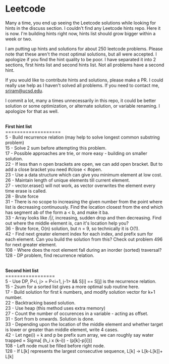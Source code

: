 # Leetcode

Many a time, you end up seeing the Leetcode solutions while looking for hints in the discuss section. I couldn't find any Leetcode hints repo. Here it is now. I'm building hints right now, hints list should grow bigger within a week or two.</br>

I am putting up hints and solutions for about 250 leetcode problems. Please note that these aren't the most optimal solutions, but all were accepted. I apologize if you find the hint quality to be poor. I have separated it into 2 sections, first hints list and second hints list. Not all problems have a second hint.  </br>

If you would like to contribute hints and solutions, please make a PR. I could really use help as I haven't solved all problems. If you need to contact me, sriram@ucsd.edu.

I commit a lot, many a times unnecessarily in this repo, it could be better solution or some optimization, or alternate solution, or variable renaming. I apologize for that as well.



</br><b>First hint list </b>
</br> ===================
</br> 5 - Build recurrence relation (may help to solve longest common substring problem)
</br> 15 - Solve 2 sum before attempting this problem.
</br> 17 - Possible approaches are trie, or more easy - building on smaller solution.
</br> 22 - If less than n open brackets are open, we can add open bracket. But to add a close bracket you need #close < #open.
</br> 23 - Use a data structure which can give you minimum element at low cost.
</br> 26 - Maintain length of unique elements till current element.
</br> 27 - vector.erase() will not work, as vector overwrites the element every time erase is called.
</br> 28 - Brute force
</br> 31 - There is no scope to increasing the given number from the point where list is decreasing continuously. Find the location closest from the end which has segment ab of the form a < b, and make it ba.
</br> 33 - Array looks like /|/, increasing, sudden drop and then decreasing. Find out where the middle element is, can it's location help you?
</br> 36 - Brute force, O(n) solution, but n = 9, so technically it is O(1).
</br> 42 - Find next greater element index for each index, and prefix sum for each element. Can you build the solution from this? Check out problem 496 for next greater element.
</br> 108 - Where does the root element fall during an inorder (sorted) traversal?
</br> 128 - DP problem, find recurrence relation.

</br><b>Second hint list</b>
</br> =================
</br> 5 - Use DP, P<i, j> = P<i+1, j-1> && S[i] == S[j] is the recurrence relation.
</br> 15 - 2sum for a sorted list gives a more optimal sub routine here.
</br> 17 - Build solution for first k numbers, and modify solution vector for k+1 number.
</br> 22 - Backtracking based solution.
</br> 23 - Use heap (this method uses extra memory)
</br> 27 - Count the number of occurences in a variable - acting as offset.
</br> 31 - Sort from b onwards. Solution is done.
</br> 33 - Depending upon the location of the middle element and whether target is lower or greater than middle element, write 4 cases.
</br> 42 - Let nge(i) = k and p be prefix sum array, we can roughly say water trapped = Sigma[ (h_i x (k-i)) - (p[k]-p[i])]
</br> 108 - Left node must be filled before right node.
</br> 128 - If L[k] represents the largest consecutive sequence, L[k] -> L[k-L[k]]+ L[k]
